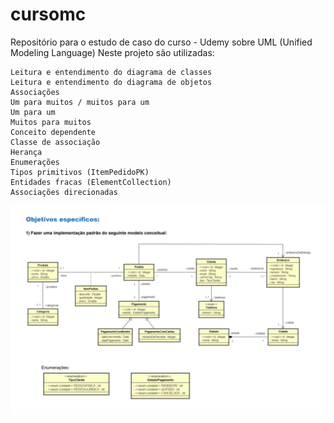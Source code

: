 # cursomc

Repositório para o estudo de caso do curso - Udemy sobre UML (Unified Modeling Language)
Neste projeto são utilizadas:

    Leitura e entendimento do diagrama de classes
    Leitura e entendimento do diagrama de objetos
    Associações
    Um para muitos / muitos para um
    Um para um
    Muitos para muitos
    Conceito dependente
    Classe de associação
    Herança
    Enumerações
    Tipos primitivos (ItemPedidoPK)
    Entidades fracas (ElementCollection)
    Associações direcionadas
    
![Objetivos_especificos](objetivos_especificos.png)

